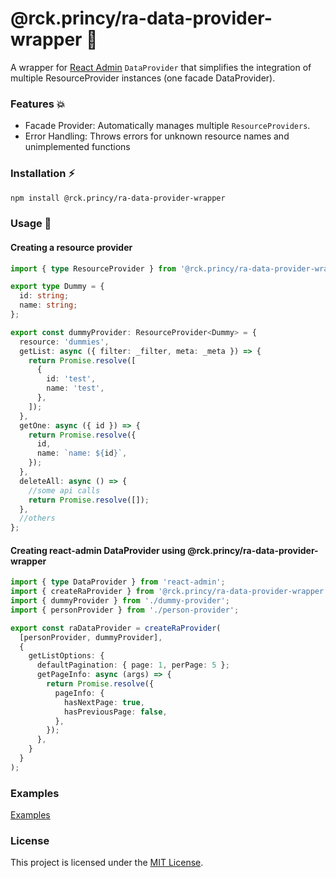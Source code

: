 # @rck.princy/ra-data-provider-wrapper :hammer:

A wrapper for [React Admin](https://github.com/marmelab/react-admin) `DataProvider` that simplifies the integration of multiple ResourceProvider instances (one facade DataProvider).

### Features :collision:

- Facade Provider: Automatically manages multiple `ResourceProviders`.
- Error Handling: Throws errors for unknown resource names and unimplemented functions

### Installation :zap:

```bash
npm install @rck.princy/ra-data-provider-wrapper
```

### Usage :seedling:

#### Creating a resource provider

```typescript
import { type ResourceProvider } from '@rck.princy/ra-data-provider-wrapper';

export type Dummy = {
  id: string;
  name: string;
};

export const dummyProvider: ResourceProvider<Dummy> = {
  resource: 'dummies',
  getList: async ({ filter: _filter, meta: _meta }) => {
    return Promise.resolve([
      {
        id: 'test',
        name: 'test',
      },
    ]);
  },
  getOne: async ({ id }) => {
    return Promise.resolve({
      id,
      name: `name: ${id}`,
    });
  },
  deleteAll: async () => {
    //some api calls
    return Promise.resolve([]);
  },
  //others
};
```

#### Creating react-admin DataProvider using @rck.princy/ra-data-provider-wrapper

```typescript
import { type DataProvider } from 'react-admin';
import { createRaProvider } from '@rck.princy/ra-data-provider-wrapper';
import { dummyProvider } from './dummy-provider';
import { personProvider } from './person-provider';

export const raDataProvider = createRaProvider(
  [personProvider, dummyProvider],
  {
    getListOptions: {
      defaultPagination: { page: 1, perPage: 5 };
      getPageInfo: async (args) => {
        return Promise.resolve({
          pageInfo: {
            hasNextPage: true,
            hasPreviousPage: false,
          },
        });
      },
    }
  }
);
```

### Examples

[Examples](https://github.com/RickaPrincy/ra-data-provider-wrapper/tree/main/examples)

### License

This project is licensed under the [MIT License](LICENSE.md).
